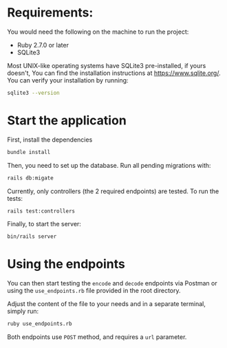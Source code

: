 # Requirements:
You would need the following on the machine to run the project:
- Ruby 2.7.0 or later
- SQLite3

Most UNIX-like operating systems have SQLite3 pre-installed, if yours doesn't, You can find the installation instructions at https://www.sqlite.org/. You can verify your installation by running: 
```bash
sqlite3 --version
```

# Start the application
First, install the dependencies
```bash
bundle install
```
Then, you need to set up the database. Run all pending migrations with:
```bash
rails db:migate
```
Currently, only controllers (the 2 required endpoints) are tested. To run the tests:
```bash
rails test:controllers
```
Finally, to start the server:
```bash
bin/rails server 
```

# Using the endpoints
You can then start testing the `encode` and `decode` endpoints via Postman or using the `use_endpoints.rb` file provided in the root directory. 

Adjust the content of the file to your needs and in a separate terminal, simply run:
```bash
ruby use_endpoints.rb
```
Both endpoints use `POST` method, and requires a `url` parameter. 
